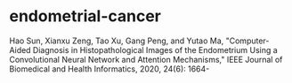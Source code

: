 # endometrial-cancer
Hao Sun, Xianxu Zeng, Tao Xu, Gang Peng, and Yutao Ma, "Computer-Aided Diagnosis in Histopathological Images of the Endometrium Using a Convolutional Neural Network and Attention Mechanisms," IEEE Journal of Biomedical and Health Informatics, 2020, 24(6): 1664-
